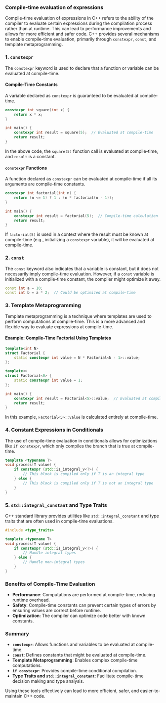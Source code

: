 ### Compile-time evaluation of expressions
Compile-time evaluation of expressions in C++ refers to the ability of the compiler to evaluate certain expressions during the compilation process rather than at runtime. This can lead to performance improvements and allows for more efficient and safer code. C++ provides several mechanisms to enable compile-time evaluation, primarily through `constexpr`, `const`, and template metaprogramming.

### 1. **`constexpr`**
The `constexpr` keyword is used to declare that a function or variable can be evaluated at compile-time.

#### **Compile-Time Constants**
A variable declared as `constexpr` is guaranteed to be evaluated at compile-time.

```cpp
constexpr int square(int x) {
    return x * x;
}

int main() {
    constexpr int result = square(5);  // Evaluated at compile-time
    return result;
}
```

In the above code, the `square(5)` function call is evaluated at compile-time, and `result` is a constant.

#### **`constexpr` Functions**
A function declared as `constexpr` can be evaluated at compile-time if all its arguments are compile-time constants.

```cpp
constexpr int factorial(int n) {
    return (n <= 1) ? 1 : (n * factorial(n - 1));
}

int main() {
    constexpr int result = factorial(5);  // Compile-time calculation
    return result;
}
```

If `factorial(5)` is used in a context where the result must be known at compile-time (e.g., initializing a `constexpr` variable), it will be evaluated at compile-time.

### 2. **`const`**
The `const` keyword also indicates that a variable is constant, but it does not necessarily imply compile-time evaluation. However, if a `const` variable is initialized with a compile-time constant, the compiler might optimize it away.

```cpp
const int a = 10;
const int b = a * 2;  // Could be optimized at compile-time
```

### 3. **Template Metaprogramming**
Template metaprogramming is a technique where templates are used to perform computations at compile-time. This is a more advanced and flexible way to evaluate expressions at compile-time.

#### **Example: Compile-Time Factorial Using Templates**

```cpp
template<int N>
struct Factorial {
    static constexpr int value = N * Factorial<N - 1>::value;
};

template<>
struct Factorial<0> {
    static constexpr int value = 1;
};

int main() {
    constexpr int result = Factorial<5>::value;  // Evaluated at compile-time
    return result;
}
```

In this example, `Factorial<5>::value` is calculated entirely at compile-time.

### 4. **Constant Expressions in Conditionals**
The use of compile-time evaluation in conditionals allows for optimizations like `if constexpr`, which only compiles the branch that is true at compile-time.

```cpp
template <typename T>
void process(T value) {
    if constexpr (std::is_integral_v<T>) {
        // This block is compiled only if T is an integral type
    } else {
        // This block is compiled only if T is not an integral type
    }
}
```

### 5. **`std::integral_constant` and Type Traits**
C++ standard library provides utilities like `std::integral_constant` and type traits that are often used in compile-time evaluations.

```cpp
#include <type_traits>

template <typename T>
void process(T value) {
    if constexpr (std::is_integral_v<T>) {
        // Handle integral types
    } else {
        // Handle non-integral types
    }
}
```

### Benefits of Compile-Time Evaluation
- **Performance**: Computations are performed at compile-time, reducing runtime overhead.
- **Safety**: Compile-time constants can prevent certain types of errors by ensuring values are correct before runtime.
- **Optimization**: The compiler can optimize code better with known constants.

### Summary
- **`constexpr`**: Allows functions and variables to be evaluated at compile-time.
- **`const`**: Defines constants that might be evaluated at compile-time.
- **Template Metaprogramming**: Enables complex compile-time computations.
- **`if constexpr`**: Provides compile-time conditional compilation.
- **Type Traits and `std::integral_constant`**: Facilitate compile-time decision making and type analysis.

Using these tools effectively can lead to more efficient, safer, and easier-to-maintain C++ code.